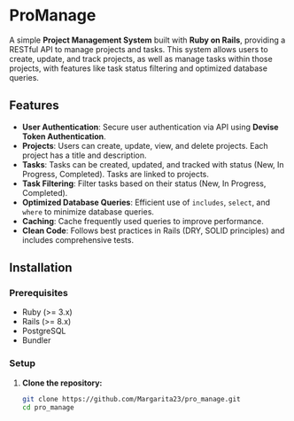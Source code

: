 # ProManage

A simple **Project Management System** built with **Ruby on Rails**, providing a RESTful API to manage projects and tasks. This system allows users to create, update, and track projects, as well as manage tasks within those projects, with features like task status filtering and optimized database queries.

## Features

- **User Authentication**: Secure user authentication via API using **Devise Token Authentication**.
- **Projects**: Users can create, update, view, and delete projects. Each project has a title and description.
- **Tasks**: Tasks can be created, updated, and tracked with status (New, In Progress, Completed). Tasks are linked to projects.
- **Task Filtering**: Filter tasks based on their status (New, In Progress, Completed).
- **Optimized Database Queries**: Efficient use of `includes`, `select`, and `where` to minimize database queries.
- **Caching**: Cache frequently used queries to improve performance.
- **Clean Code**: Follows best practices in Rails (DRY, SOLID principles) and includes comprehensive tests.

## Installation

### Prerequisites

- Ruby (>= 3.x)
- Rails (>= 8.x)
- PostgreSQL
- Bundler

### Setup

1. **Clone the repository:**
   ```bash
   git clone https://github.com/Margarita23/pro_manage.git
   cd pro_manage
